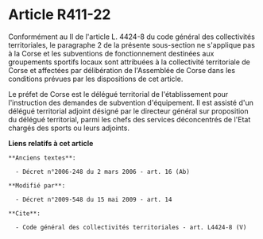 # Article R411-22

Conformément au II de l'article L. 4424-8 du code général des collectivités territoriales, le paragraphe 2 de la présente
sous-section ne s'applique pas à la Corse et les subventions de fonctionnement destinées aux groupements sportifs locaux sont
attribuées à la collectivité territoriale de Corse et affectées par délibération de l'Assemblée de Corse dans les conditions
prévues par les dispositions de cet article. 

Le préfet de Corse est le délégué territorial de l'établissement pour l'instruction des demandes de subvention d'équipement.
Il est assisté d'un délégué territorial adjoint désigné par le directeur général sur proposition du délégué territorial,
parmi les chefs des services déconcentrés de l'Etat chargés des sports ou leurs adjoints.

**Liens relatifs à cet article**

	**Anciens textes**:

	  - Décret n°2006-248 du 2 mars 2006 - art. 16 (Ab)

	**Modifié par**:

	  - Décret n°2009-548 du 15 mai 2009 - art. 14

	**Cite**:

	  - Code général des collectivités territoriales - art. L4424-8 (V)
